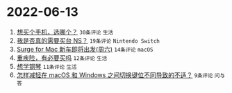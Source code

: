 # 2022-06-13

1. [想买个手机，选哪个？](https://www.v2ex.com/t/859181) `30条评论` `生活`
1. [我是否真的需要买台 NS？](https://www.v2ex.com/t/859189) `19条评论` `Nintendo Switch`
1. [Surge for Mac 新车即将出发(周六)](https://www.v2ex.com/t/859188) `14条评论` `macOS`
1. [重疾险，有必要买吗](https://www.v2ex.com/t/859187) `12条评论` `生活`
1. [想学钢琴](https://www.v2ex.com/t/859182) `11条评论` `生活`
1. [怎样减轻在 macOS 和 Windows 之间切换键位不同导致的不适？](https://www.v2ex.com/t/859200) `9条评论` `问与答`
